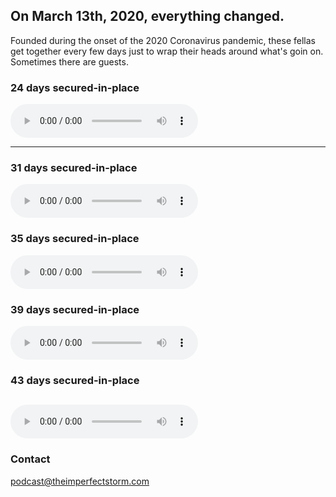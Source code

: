 ## On March 13th, 2020, everything changed.

Founded during the onset of the 2020 Coronavirus pandemic, these fellas get together every
few days just to wrap their heads around what's goin on. Sometimes there are guests.

### 24 days secured-in-place

<audio
        controls
        src="https://archive.org/download/20200405212913/2020-04-05%2021-29-13.mp3">
            Your browser does not support the
            <code>audio</code> element.
    </audio>
    
---

### 31 days secured-in-place

<audio
        controls
        src="https://archive.org/download/20200414220357/2020-04-14%2022-03-57.mp3">
            Your browser does not support the
            <code>audio</code> element.
    </audio>
    

### 35 days secured-in-place

<audio
        controls
        src="https://archive.org/download/2020-04-13/2020-04-13.mp3">
            Your browser does not support the
            <code>audio</code> element.
    </audio>

### 39 days secured-in-place

<audio
        controls
        src="https://archive.org/download/2020-04-22-21-40-12/2020-04-22%2021-40-12.mp3">
            Your browser does not support the
            <code>audio</code> element.
    </audio>
    
### 43 days secured-in-place

   <audio
        controls
        src="https://archive.org/download/2020-04-26_20200427/2020-04-26.mp3">
            Your browser does not support the
            <code>audio</code> element.
    </audio>
---
### Contact

podcast@theimperfectstorm.com
